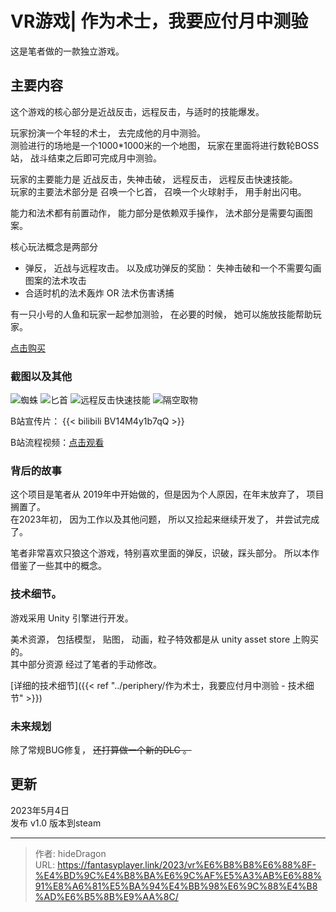 # VR游戏| 作为术士，我要应付月中测验


这是笔者做的一款独立游戏。  

## 主要内容

这个游戏的核心部分是近战反击，远程反击，与适时的技能爆发。

玩家扮演一个年轻的术士， 去完成他的月中测验。  
测验进行的场地是一个1000*1000米的一个地图， 玩家在里面将进行数轮BOSS站， 战斗结束之后即可完成月中测验。

玩家的主要能力是 近战反击，失神击破， 远程反击， 远程反击快速技能。  
玩家的主要法术部分是 召唤一个匕首， 召唤一个火球射手， 用手射出闪电。  

能力和法术都有前置动作，  能力部分是依赖双手操作， 法术部分是需要勾画图案。

核心玩法概念是两部分
- 弹反， 近战与远程攻击。 以及成功弹反的奖励： 失神击破和一个不需要勾画图案的法术攻击
- 合适时机的法术轰炸 OR 法术伤害诱捕

有一只小号的人鱼和玩家一起参加测验， 在必要的时候， 她可以施放技能帮助玩家。 

[点击购买](https://store.steampowered.com/app/2391490/_/)  

### 截图以及其他

![蜘蛛](https://cdn.akamai.steamstatic.com/steam/apps/2391490/ss_5e8ee6ea7e4ec898355de510224bc60cfe4f1ed8.1920x1080.jpg?t=1683630386)
![匕首](https://cdn.cloudflare.steamstatic.com/steam/apps/2391490/ss_e97bbbd2c4e76428eefd15d5ea2fa8099469727d.1920x1080.jpg?t=1683256220)
![远程反击快速技能](https://cdn.cloudflare.steamstatic.com/steam/apps/2391490/ss_ee505ddcec90e3d20f8850223d4cc5a2aeabfaf9.1920x1080.jpg?t=1683256220)
![隔空取物](https://cdn.cloudflare.steamstatic.com/steam/apps/2391490/ss_14be70e0b6002b70e7566f52e92c6170ce08834a.1920x1080.jpg?t=1683256220)

B站宣传片： 
{{< bilibili BV14M4y1b7qQ >}}


B站流程视频：[点击观看](https://www.bilibili.com/list/27285915?sid=3268591&spm_id_from=333.999.0.0&desc=1&oid=910761401&bvid=BV1GM4y1b7Qh)



### 背后的故事

这个项目是笔者从 2019年中开始做的，但是因为个人原因，在年末放弃了， 项目搁置了。  
在2023年初， 因为工作以及其他问题， 所以又捡起来继续开发了， 并尝试完成了。 

笔者非常喜欢只狼这个游戏，特别喜欢里面的弹反，识破，踩头部分。 所以本作借鉴了一些其中的概念。 

### 技术细节。
游戏采用 Unity 引擎进行开发。 

美术资源， 包括模型， 贴图， 动画，粒子特效都是从 unity asset store 上购买的。   
其中部分资源 经过了笔者的手动修改。

[详细的技术细节]({{< ref "../periphery/作为术士，我要应付月中测验 - 技术细节" >}})

### 未来规划

除了常规BUG修复， ~~还打算做一个新的DLC 。~~ 

## 更新

2023年5月4日    
发布 v1.0 版本到steam



---

> 作者: hideDragon  
> URL: https://fantasyplayer.link/2023/vr%E6%B8%B8%E6%88%8F-%E4%BD%9C%E4%B8%BA%E6%9C%AF%E5%A3%AB%E6%88%91%E8%A6%81%E5%BA%94%E4%BB%98%E6%9C%88%E4%B8%AD%E6%B5%8B%E9%AA%8C/  

